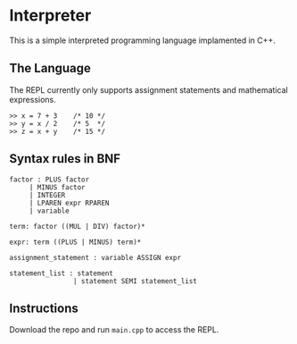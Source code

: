 # Interpreter

This is a simple interpreted programming language implamented in C++.

## The Language
The REPL currently only supports assignment statements and mathematical expressions.

```
>> x = 7 + 3    /* 10 */
>> y = x / 2    /* 5  */
>> z = x + y    /* 15 */
```
## Syntax rules in BNF
```
factor : PLUS factor
     | MINUS factor
     | INTEGER
     | LPAREN expr RPAREN
     | variable

term: factor ((MUL | DIV) factor)*

expr: term ((PLUS | MINUS) term)*

assignment_statement : variable ASSIGN expr

statement_list : statement
                | statement SEMI statement_list

```
## Instructions
Download the repo and run ```main.cpp``` to access the REPL.

